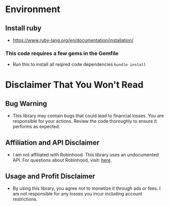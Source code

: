 # Environment

## Install ruby 

- https://www.ruby-lang.org/en/documentation/installation/

### This code requires a few gems in the Gemfile

- Run this to install all reqired code dependencies
    ```bundle install```





# Disclaimer That You Won't Read

## Bug Warning
- This library may contain bugs that could lead to financial losses. You are responsible for your actions. Review the code thoroughly to ensure it performs as expected.

## Affiliation and API Disclaimer
- I am not affiliated with Robinhood. This library uses an undocumented API. For questions about Robinhood, visit: [here](https://robinhood.com/us/en/support/).

## Usage and Profit Disclaimer
- By using this library, you agree not to monetize it through ads or fees. I am not responsible for any losses you incur including account restrictions.